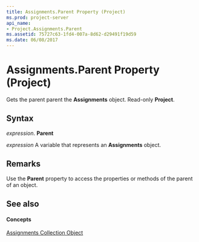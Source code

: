 ```yaml
---
title: Assignments.Parent Property (Project)
ms.prod: project-server
api_name:
- Project.Assignments.Parent
ms.assetid: 75727c63-1fd4-007a-8d62-d29491f19d59
ms.date: 06/08/2017
---
```



# Assignments.Parent Property (Project)

Gets the parent parent the  **Assignments** object. Read-only **Project**.


## Syntax

 _expression_. **Parent**

 _expression_ A variable that represents an **Assignments** object.


## Remarks

Use the  **Parent** property to access the properties or methods of the parent of an object.


## See also


#### Concepts


[Assignments Collection Object](Project.assignments.md)
